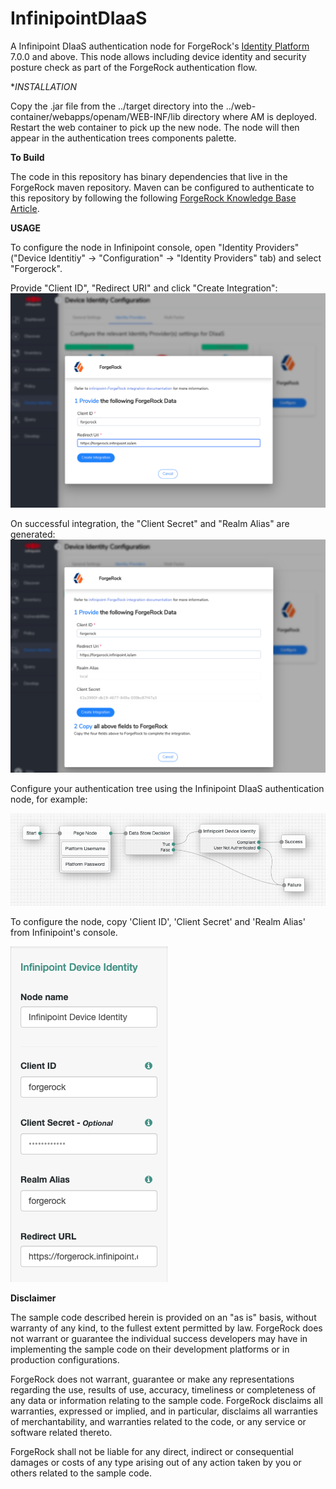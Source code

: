<!--
 * The contents of this file are subject to the terms of the Common Development and
 * Distribution License (the License). You may not use this file except in compliance with the
 * License.
 *
 * You can obtain a copy of the License at legal/CDDLv1.0.txt. See the License for the
 * specific language governing permission and limitations under the License.
 *
 * When distributing Covered Software, include this CDDL Header Notice in each file and include
 * the License file at legal/CDDLv1.0.txt. If applicable, add the following below the CDDL
 * Header, with the fields enclosed by brackets [] replaced by your own identifying
 * information: "Portions copyright [year] [name of copyright owner]".
 *
 * Copyright 2020 ForgeRock AS.
-->
# InfinipointDIaaS

A Infinipoint DIaaS authentication node for ForgeRock's [Identity Platform][forgerock_platform] 7.0.0 and above. 
This node allows including device identity and security posture check as part of the ForgeRock authentication flow.


**INSTALLATION*

Copy the .jar file from the ../target directory into the ../web-container/webapps/openam/WEB-INF/lib directory where AM is deployed.  Restart the web container to pick up the new node.  The node will then appear in the authentication trees components palette.


**To Build**

The code in this repository has binary dependencies that live in the ForgeRock maven repository. Maven can be configured to authenticate to this repository by following the following [ForgeRock Knowledge Base Article](https://backstage.forgerock.com/knowledge/kb/article/a74096897).

**USAGE**

To configure the node in Infinipoint console, open "Identity Providers" ("Device Identitiy" -> "Configuration" -> "Identity Providers" tab) and select "Forgerock".

Provide "Client ID", "Redirect URI" and click "Create Integration":
![ScreenShot](./images/inf-conf-a.png)

On successful integration, the "Client Secret" and "Realm Alias" are generated:
![ScreenShot](./images/inf-conf-b.png)

Configure your authentication tree using the Infinipoint DIaaS authentication node, for example:

![ScreenShot](./images/auth-tree.png)

To configure the node, copy 'Client ID', 'Client Secret' and 'Realm Alias' from Infinipoint's console.

![ScreenShot](./images/config.png)


**Disclaimer**
        
The sample code described herein is provided on an "as is" basis, without warranty of any kind, to the fullest extent permitted by law. ForgeRock does not warrant or guarantee the individual success developers may have in implementing the sample code on their development platforms or in production configurations.

ForgeRock does not warrant, guarantee or make any representations regarding the use, results of use, accuracy, timeliness or completeness of any data or information relating to the sample code. ForgeRock disclaims all warranties, expressed or implied, and in particular, disclaims all warranties of merchantability, and warranties related to the code, or any service or software related thereto.

ForgeRock shall not be liable for any direct, indirect or consequential damages or costs of any type arising out of any action taken by you or others related to the sample code.

[forgerock_platform]: https://www.forgerock.com/platform/  
